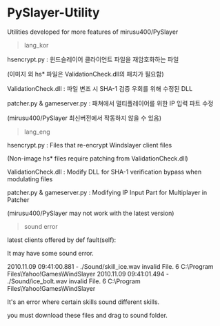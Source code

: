 # PySlayer-Utility
Utilities developed for more features of mirusu400/PySlayer



> lang_kor

hsencrypt.py : 윈드슬레이어 클라이언트 파일을 재암호화하는 파일

(이미지 외 hs* 파일은 ValidationCheck.dll의 패치가 필요함)


ValidationCheck.dll : 파일 변조 시 SHA-1 검증 우회를 위해 수정된 DLL


patcher.py & gameserver.py : 패쳐에서 멀티플레이어를 위한 IP 입력 파트 수정

(mirusu400/PySlayer 최신버전에서 작동하지 않을 수 있음)


> lang_eng

hsencrypt.py : Files that re-encrypt Windslayer client files

(Non-image hs* files require patching from ValidationCheck.dll)


ValidationCheck.dll : Modify DLL for SHA-1 verification bypass when modulating files


patcher.py & gameserver.py : Modifying IP Input Part for Multiplayer in Patcher

(mirusu400/PySlayer may not work with the latest version)


> sound error

latest clients offered by def fault(self):

It may have some sound error.


2010.11.09 09:41:00.881 - ./Sound/skill_ice.wav invalid File. 6 C:\Program Files\Yahoo!Games\WindSlayer
2010.11.09 09:41:01.494 - ./Sound/ice_bolt.wav invalid File. 6 C:\Program Files\Yahoo!Games\WindSlayer


It's an error where certain skills sound different skills.

you must download these files and drag to sound folder.
